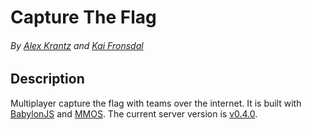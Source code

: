 # Capture The Flag
###### By [Alex Krantz](https://github.com/akrantz01) and [Kai Fronsdal](https://github.com/kaifronsdal)

## Description
Multiplayer capture the flag with teams over the internet. It is built with [BabylonJS](https://github.com/BabylonJS/Babylon.js) and [MMOS](https://github.com/akrantz01/mmos). The current server version is [v0.4.0](https://github.com/akrantz01/mmos/releases/tag/v0.4.0).
